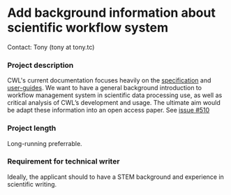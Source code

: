 # Add background information about scientific workflow system
Contact: Tony (tony at tony.tc)

### Project description
CWL's current documentation focuses heavily on the [specification](https://www.commonwl.org/v1.0/CommandLineTool.html) and [user-guides](http://www.commonwl.org/user_guide/). We want to have a general background introduction to workflow management system in scientific data processing use, as well as critical analysis of CWL’s development and usage. The ultimate aim would be adapt these information into an open access paper. See [issue #510](https://github.com/common-workflow-language/common-workflow-language/issues/510)

### Project length
Long-running preferrable.

### Requirement for technical writer
Ideally, the applicant should to have a STEM background and experience in scientific writing.